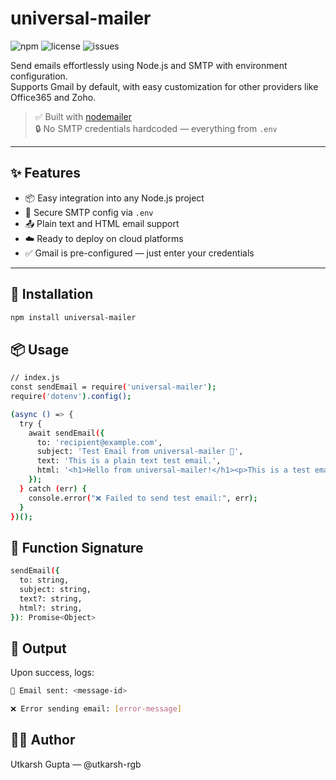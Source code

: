 # universal-mailer

![npm](https://img.shields.io/npm/v/universal-mailer)
![license](https://img.shields.io/npm/l/universal-mailer)
![issues](https://img.shields.io/github/issues/utkarsh-rgb/universal-mailer)


Send emails effortlessly using Node.js and SMTP with environment configuration.  
Supports Gmail by default, with easy customization for other providers like Office365 and Zoho.

> ✅ Built with [nodemailer](https://nodemailer.com)  
> 🔒 No SMTP credentials hardcoded — everything from `.env`

---

## ✨ Features

- 📦 Easy integration into any Node.js project
- 🔐 Secure SMTP config via `.env`
- 📤 Plain text and HTML email support
- ☁️ Ready to deploy on cloud platforms
- ✅ Gmail is pre-configured — just enter your credentials

---

## 🚀 Installation

```bash
npm install universal-mailer
```

## 📦 Usage

```bash
// index.js
const sendEmail = require('universal-mailer');
require('dotenv').config();

(async () => {
  try {
    await sendEmail({
      to: 'recipient@example.com',
      subject: 'Test Email from universal-mailer 📩',
      text: 'This is a plain text test email.',
      html: '<h1>Hello from universal-mailer!</h1><p>This is a test email sent using <strong>nodemailer</strong>.</p>',
    });
  } catch (err) {
    console.error("❌ Failed to send test email:", err);
  }
})();
```

## 📜 Function Signature

```bash
sendEmail({
  to: string,
  subject: string,
  text?: string,
  html?: string,
}): Promise<Object>

```

## 📩 Output

Upon success, logs:
```bash
📨 Email sent: <message-id>

```
```bash
❌ Error sending email: [error-message]
```

## 🧑‍💻 Author
Utkarsh Gupta — @utkarsh-rgb